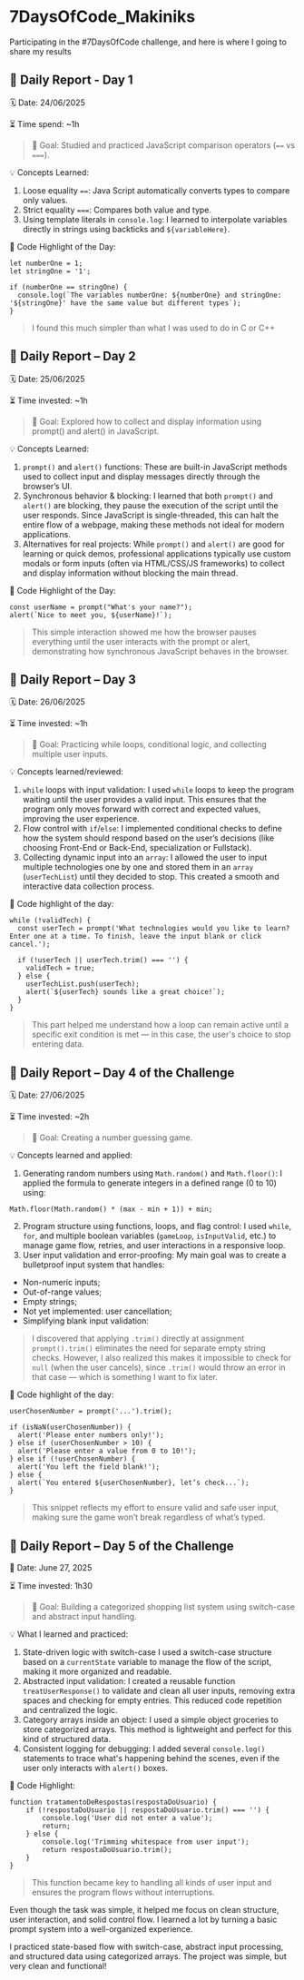 # 7DaysOfCode_Makiniks
Participating in the #7DaysOfCode challenge, and here is where I going to share my results
## 📝 Daily Report - Day 1

🗓 Date: 24/06/2025

⏳ Time spend: ~1h
> 🎯 Goal: Studied and practiced JavaScript comparison operators (```==``` vs ```===```).

💡 Concepts Learned:
1. Loose equality ```==```: Java Script automatically converts types to compare only values.
2. Strict equality ```===```: Compares both value and type.
3. Using template literals in ```console.log```: I learned to interpolate variables directly in strings using backticks and ```${variableHere}```.

🧪 Code Highlight of the Day:
```
let numberOne = 1;
let stringOne = '1';

if (numberOne == stringOne) {
  console.log(`The variables numberOne: ${numberOne} and stringOne: '${stringOne}' have the same value but different types`);
}
```
> I found this much simpler than what I was used to do in C or C++
## 📝 Daily Report – Day 2

🗓 Date: 25/06/2025

⏳ Time invested: ~1h
> 🎯 Goal: Explored how to collect and display information using prompt() and alert() in JavaScript.

💡 Concepts Learned:
1. ```prompt()``` and ```alert()``` functions: These are built-in JavaScript methods used to collect input and display messages directly through the browser’s UI.
2. Synchronous behavior & blocking: I learned that both ```prompt()``` and ```alert()``` are blocking, they pause the execution of the script until the user responds. Since JavaScript is single-threaded, this can halt the entire flow of a webpage, making these methods not ideal for modern applications.
3. Alternatives for real projects: While ```prompt()``` and ```alert()``` are good for learning or quick demos, professional applications typically use custom modals or form inputs (often via HTML/CSS/JS frameworks) to collect and display information without blocking the main thread.

🧪 Code Highlight of the Day:
```
const userName = prompt("What's your name?");
alert(`Nice to meet you, ${userName}!`);
```
> This simple interaction showed me how the browser pauses everything until the user interacts with the prompt or alert, demonstrating how synchronous JavaScript behaves in the browser.
## 📝 Daily Report – Day 3

🗓 Date: 26/06/2025

⏳ Time invested: ~1h
> 🎯 Goal: Practicing while loops, conditional logic, and collecting multiple user inputs.

💡 Concepts learned/reviewed:

1. ```while``` loops with input validation: I used ```while``` loops to keep the program waiting until the user provides a valid input. This ensures that the program only moves forward with correct and expected values, improving the user experience.
2. Flow control with ```if```/```else```: I implemented conditional checks to define how the system should respond based on the user’s decisions (like choosing Front-End or Back-End, specialization or Fullstack).
3. Collecting dynamic input into an ```array```: I allowed the user to input multiple technologies one by one and stored them in an ```array``` (```userTechList```) until they decided to stop. This created a smooth and interactive data collection process.

🧪 Code highlight of the day:
```
while (!validTech) {
  const userTech = prompt('What technologies would you like to learn? Enter one at a time. To finish, leave the input blank or click cancel.');

  if (!userTech || userTech.trim() === '') {
    validTech = true;
  } else {
    userTechList.push(userTech);
    alert(`${userTech} sounds like a great choice!`);
  }
}
```
> This part helped me understand how a loop can remain active until a specific exit condition is met — in this case, the user's choice to stop entering data.
## 📝 Daily Report – Day 4 of the Challenge

🗓 Date: 27/06/2025

⏳ Time invested: ~2h
> 🎯 Goal: Creating a number guessing game.

💡 Concepts learned and applied:

1. Generating random numbers using ```Math.random()``` and ```Math.floor()```: I applied the formula to generate integers in a defined range (0 to 10) using:
```
Math.floor(Math.random() * (max - min + 1)) + min;
```
2. Program structure using functions, loops, and flag control: I used ```while```, ```for```, and multiple boolean variables (```gameLoop```, ```isInputValid```, etc.) to manage game flow, retries, and user interactions in a responsive loop.
3. User input validation and error-proofing: My main goal was to create a bulletproof input system that handles:
- Non-numeric inputs;
- Out-of-range values;
- Empty strings;
- Not yet implemented: user cancellation;
- Simplifying blank input validation:
> I discovered that applying ```.trim()``` directly at assignment ```prompt().trim()``` eliminates the need for separate empty string checks. However, I also realized this makes it impossible to check for ```null``` (when the user cancels), since ```.trim()``` would throw an error in that case — which is something I want to fix later.

🧪 Code highlight of the day:
```
userChosenNumber = prompt('...').trim();

if (isNaN(userChosenNumber)) {
  alert('Please enter numbers only!');
} else if (userChosenNumber > 10) {
  alert('Please enter a value from 0 to 10!');
} else if (!userChosenNumber) {
  alert('You left the field blank!');
} else {
  alert(`You entered ${userChosenNumber}, let’s check...`);
}
```
> This snippet reflects my effort to ensure valid and safe user input, making sure the game won’t break regardless of what’s typed.
## 📝 Daily Report – Day 5 of the Challenge

📅 Date: June 27, 2025

⏳ Time invested: 1h30

> 🎯 Goal: Building a categorized shopping list system using switch-case and abstract input handling.

💡 What I learned and practiced:

1. State-driven logic with switch-case I used a switch-case structure based on a ```currentState``` variable to manage the flow of the script, making it more organized and readable.
2. Abstracted input validation: I created a reusable function ```treatUserResponse()``` to validate and clean all user inputs, removing extra spaces and checking for empty entries. This reduced code repetition and centralized the logic.
3. Category arrays inside an object: I used a simple object groceries to store categorized arrays. This method is lightweight and perfect for this kind of structured data.
4. Consistent logging for debugging: I added several ```console.log()``` statements to trace what's happening behind the scenes, even if the user only interacts with ```alert()``` boxes.

🧪 Code Highlight:
```
function tratamentoDeRespostas(respostaDoUsuario) {
    if (!respostaDoUsuario || respostaDoUsuario.trim() === '') {
        console.log('User did not enter a value');
        return;
    } else {
        console.log('Trimming whitespace from user input');
        return respostaDoUsuario.trim();
    }
}
```
> This function became key to handling all kinds of user input and ensures the program flows without interruptions.

Even though the task was simple, it helped me focus on clean structure, user interaction, and solid control flow. I learned a lot by turning a basic prompt system into a well-organized experience.

I practiced state-based flow with switch-case, abstract input processing, and structured data using categorized arrays. The project was simple, but very clean and functional!
